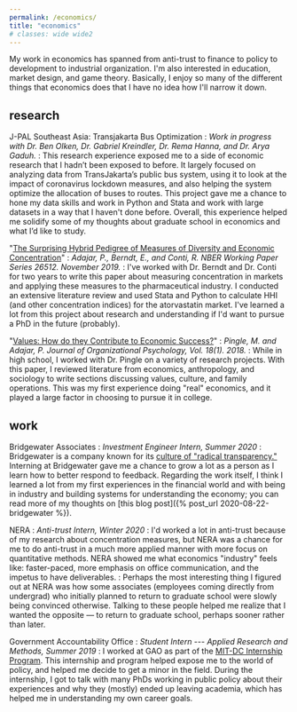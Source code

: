 ```yaml
---
permalink: /economics/
title: "economics"
# classes: wide wide2
---
```


My work in economics has spanned from anti-trust to finance to policy to development to industrial organization. I'm also interested in education, market design, and game theory. Basically, I enjoy so many of the different things that economics does that I have no idea how I'll narrow it down.

## research

J-PAL Southeast Asia: Transjakarta Bus Optimization
: *Work in progress with Dr. Ben Olken, Dr. Gabriel Kreindler, Dr. Rema Hanna, and Dr. Arya Gaduh.*
: This research experience exposed me to a side of economic research that I hadn’t been exposed to before. It largely focused on analyzing data from TransJakarta’s public bus system, using it to look at the impact of coronavirus lockdown measures, and also helping the system optimize the allocation of buses to routes. This project gave me a chance to hone my data skills and work in Python and Stata and work with large datasets in a way that I haven't done before. Overall, this experience helped me solidify some of my thoughts about graduate school in economics and what I’d like to study.

"[The Surprising Hybrid Pedigree of Measures of Diversity and Economic Concentration](https://www.nber.org/papers/w26512.pdf)"
: *Adajar, P., Berndt, E., and Conti, R. NBER Working Paper Series 26512. November 2019.*
: I've worked with Dr. Berndt and Dr. Conti for two years to write this paper about measuring concentration in markets and applying these measures to the pharmaceutical industry. I conducted an extensive literature review and used Stata and Python to calculate HHI (and other concentration indices) for the atorvastatin market. I've learned a lot from this project about research and understanding if I'd want to pursue a PhD in the future (probably).

"[Values: How do they Contribute to Economic Success?](http://www.na-businesspress.com/JOP/JOP18-1/PingleM_18_1.pdf)"
: *Pingle, M. and Adajar, P. Journal of Organizational Psychology, Vol. 18(1). 2018.*
: While in high school, I worked with Dr. Pingle on a variety of research projects. With this paper, I reviewed literature from economics, anthropology, and sociology to write sections discussing values, culture, and family operations. This was my first experience doing "real" economics, and it played a large factor in choosing to pursue it in college.

## work
Bridgewater Associates
: *Investment Engineer Intern, Summer 2020*
: Bridgewater is a company known for its [culture of "radical transparency."](https://www.bridgewater.com/media-archive/culture/) Interning at Bridgewater gave me a chance to grow a lot as a person as I learn how to better respond to feedback. Regarding the work itself, I think I learned a lot from my first experiences in the financial world and with being in industry and building systems for understanding the economy; you can read more of my thoughts on [this blog post]({% post_url 2020-08-22-bridgewater %}).

NERA
: *Anti-trust Intern, Winter 2020*
: I'd worked a lot in anti-trust because of my research about concentration measures, but NERA was a chance for me to do anti-trust in a much more applied manner with more focus on quantitative methods. NERA showed me what economics "industry" feels like: faster-paced, more emphasis on office communication, and the impetus to have deliverables.
: Perhaps the most interesting thing I figured out at NERA was how some associates (employees coming directly from undergrad) who initially planned to return to graduate school were slowly being convinced otherwise. Talking to these people helped me realize that I wanted the opposite — to return to graduate school, perhaps sooner rather than later.

Government Accountability Office
: *Student Intern --- Applied Research and Methods, Summer 2019*
: I worked at GAO as part of the [MIT-DC Internship Program](http://web.mit.edu/summerwash/). This internship and program helped expose me to the world of policy, and helped me decide to get a minor in the field. During the internship, I got to talk with many PhDs working in public policy about their experiences and why they (mostly) ended up leaving academia, which has helped me in understanding my own career goals.